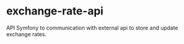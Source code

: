 # exchange-rate-api
API Symfony to communication with external api to store and update exchange rates.
